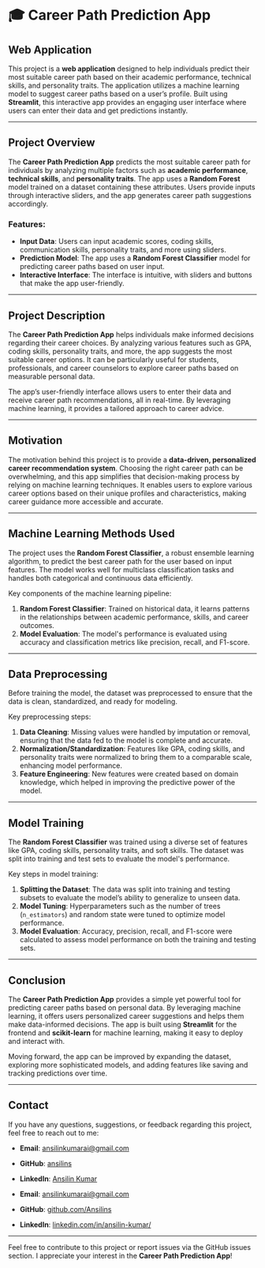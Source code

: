 # 🎓 Career Path Prediction App

## Web Application

This project is a **web application** designed to help individuals predict their most suitable career path based on their academic performance, technical skills, and personality traits. The application utilizes a machine learning model to suggest career paths based on a user’s profile. Built using **Streamlit**, this interactive app provides an engaging user interface where users can enter their data and get predictions instantly.

---

## Project Overview

The **Career Path Prediction App** predicts the most suitable career path for individuals by analyzing multiple factors such as **academic performance**, **technical skills**, and **personality traits**. The app uses a **Random Forest** model trained on a dataset containing these attributes. Users provide inputs through interactive sliders, and the app generates career path suggestions accordingly.

### Features:
- **Input Data**: Users can input academic scores, coding skills, communication skills, personality traits, and more using sliders.
- **Prediction Model**: The app uses a **Random Forest Classifier** model for predicting career paths based on user input.
- **Interactive Interface**: The interface is intuitive, with sliders and buttons that make the app user-friendly.

---

## Project Description

The **Career Path Prediction App** helps individuals make informed decisions regarding their career choices. By analyzing various features such as GPA, coding skills, personality traits, and more, the app suggests the most suitable career options. It can be particularly useful for students, professionals, and career counselors to explore career paths based on measurable personal data.

The app’s user-friendly interface allows users to enter their data and receive career path recommendations, all in real-time. By leveraging machine learning, it provides a tailored approach to career advice.

---

## Motivation

The motivation behind this project is to provide a **data-driven, personalized career recommendation system**. Choosing the right career path can be overwhelming, and this app simplifies that decision-making process by relying on machine learning techniques. It enables users to explore various career options based on their unique profiles and characteristics, making career guidance more accessible and accurate.

---

## Machine Learning Methods Used

The project uses the **Random Forest Classifier**, a robust ensemble learning algorithm, to predict the best career path for the user based on input features. The model works well for multiclass classification tasks and handles both categorical and continuous data efficiently.

Key components of the machine learning pipeline:
1. **Random Forest Classifier**: Trained on historical data, it learns patterns in the relationships between academic performance, skills, and career outcomes.
2. **Model Evaluation**: The model's performance is evaluated using accuracy and classification metrics like precision, recall, and F1-score.

---

## Data Preprocessing

Before training the model, the dataset was preprocessed to ensure that the data is clean, standardized, and ready for modeling.

Key preprocessing steps:
1. **Data Cleaning**: Missing values were handled by imputation or removal, ensuring that the data fed to the model is complete and accurate.
2. **Normalization/Standardization**: Features like GPA, coding skills, and personality traits were normalized to bring them to a comparable scale, enhancing model performance.
3. **Feature Engineering**: New features were created based on domain knowledge, which helped in improving the predictive power of the model.

---

## Model Training

The **Random Forest Classifier** was trained using a diverse set of features like GPA, coding skills, personality traits, and soft skills. The dataset was split into training and test sets to evaluate the model's performance.

Key steps in model training:
1. **Splitting the Dataset**: The data was split into training and testing subsets to evaluate the model’s ability to generalize to unseen data.
2. **Model Tuning**: Hyperparameters such as the number of trees (`n_estimators`) and random state were tuned to optimize model performance.
3. **Model Evaluation**: Accuracy, precision, recall, and F1-score were calculated to assess model performance on both the training and testing sets.

---

## Conclusion

The **Career Path Prediction App** provides a simple yet powerful tool for predicting career paths based on personal data. By leveraging machine learning, it offers users personalized career suggestions and helps them make data-informed decisions. The app is built using **Streamlit** for the frontend and **scikit-learn** for machine learning, making it easy to deploy and interact with.

Moving forward, the app can be improved by expanding the dataset, exploring more sophisticated models, and adding features like saving and tracking predictions over time.

---

## Contact

If you have any questions, suggestions, or feedback regarding this project, feel free to reach out to me:

- **Email**: [ansilinkumarai@gmail.com](mailto:ansilinkumarai.com)
- **GitHub**: [ansilins]([https://github.com/your-username](https://github.com/Ansilins))
- **LinkedIn**: [Ansilin Kumar](https://www.linkedin.com/in/ansilin-kumar/)

- **Email**: [ansilinkumarai@gmail.com](mailto:ansilinkumarai.com)
- **GitHub**: [github.com/Ansilins](https://github.com/Ansilins)
- **LinkedIn**: [linkedin.com/in/ansilin-kumar/](https://linkedin.com/in/your-profile)

---

Feel free to contribute to this project or report issues via the GitHub issues section. I appreciate your interest in the **Career Path Prediction App**!
